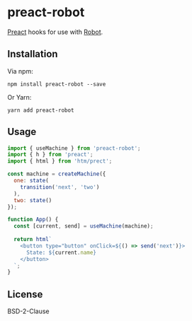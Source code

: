# preact-robot

[Preact](https://preactjs.com/) hooks for use with [Robot](https://thisrobot.life/).

## Installation

Via npm:

```shell
npm install preact-robot --save
```

Or Yarn:

```shell
yarn add preact-robot
```

## Usage

```js
import { useMachine } from 'preact-robot';
import { h } from 'preact';
import { html } from 'htm/prect';

const machine = createMachine({
  one: state(
    transition('next', 'two')
  ),
  two: state()
});

function App() {
  const [current, send] = useMachine(machine);
  
  return html`
    <button type="button" onClick=${() => send('next')}>
      State: ${current.name}
    </button>
  `;
}
```

## License

BSD-2-Clause